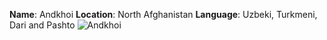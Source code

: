 **Name**: Andkhoi
**Location**: North Afghanistan
**Language**: Uzbeki, Turkmeni, Dari and Pashto
![Andkhoi](https://thumbs.dreamstime.com/b/faryab-red-highlighted-map-afghanistan-illustration-181030462.jpg)